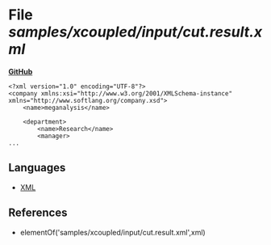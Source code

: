 # File _samples/xcoupled/input/cut.result.xml_
**[GitHub](https://github.com/softlang/yas/blob/master/samples/xcoupled/input/cut.result.xml)**
```
<?xml version="1.0" encoding="UTF-8"?>
<company xmlns:xsi="http://www.w3.org/2001/XMLSchema-instance" xmlns="http://www.softlang.org/company.xsd">
	<name>meganalysis</name>

	<department>
		<name>Research</name>
		<manager>
...
```

## Languages
* [XML](../languages/XML.md)

## References
* elementOf('samples/xcoupled/input/cut.result.xml',xml)
